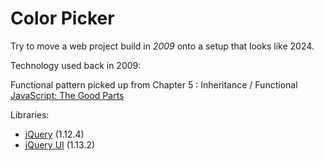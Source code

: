 # Color Picker

Try to move a web project build in *2009* onto a setup that looks like 2024.

Technology used back in 2009:

Functional pattern picked up from Chapter 5 : Inheritance / Functional [JavaScript: The Good Parts](https://www.amazon.de/JavaScript-Parts-Working-Shallow-Grain/dp/0596517742)


Libraries:
- [jQuery](https://jquery.com/) (1.12.4)
- [jQuery UI](https://jqueryui.com/) (1.13.2)
